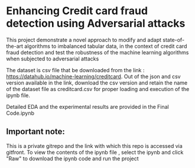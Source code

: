 # Enhancing Credit card fraud detection using Adversarial attacks

This project demonstrate a novel approach to modify and adapt state-of-the-art algorithms to imbalanced tabular data, in the context of credit card fraud detection and test the robustness of the machine learning algorithms when subjected to adversarial attacks

The dataset is csv file that be downloaded from the link : https://datahub.io/machine-learning/creditcard.
Out of the json and csv version available in the link, download the csv version and retain the name of the dataset file as creditcard.csv for proper loading and execution of the ipynb file.

Detailed EDA and the experimental results are provided in the Final Code.ipynb

## Important note:
This is a private gitrepo and the link with which this repo is accessed via gitfront.
To view the contents of the ipynb file , select the ipynb and click "Raw" to download the ipynb code and run the project

